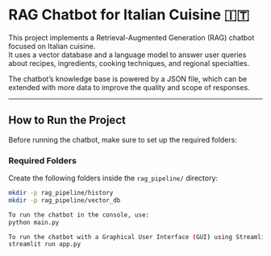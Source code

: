 # RAG Chatbot for Italian Cuisine 🇮🇹

This project implements a Retrieval-Augmented Generation (RAG) chatbot focused on Italian cuisine.  
It uses a vector database and a language model to answer user queries about recipes, ingredients, cooking techniques, and regional specialties.  

The chatbot’s knowledge base is powered by a JSON file, which can be extended with more data to improve the quality and scope of responses.

---

## How to Run the Project

Before running the chatbot, make sure to set up the required folders:

### Required Folders

Create the following folders inside the `rag_pipeline/` directory:

```bash
mkdir -p rag_pipeline/history
mkdir -p rag_pipeline/vector_db

To run the chatbot in the console, use:
python main.py

To run the chatbot with a Graphical User Interface (GUI) using Streamlit, use:
streamlit run app.py
